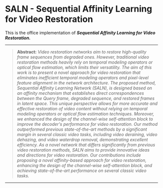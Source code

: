# SALN - Sequential Affinity Learning for Video Restoration
This is the office implementation of ***Sequential Affinity Learning for Video Restoration.***

<hr />

> **Abstract:** *Video restoration networks aim to restore high-quality frame sequences from degraded ones. However, traditional video restoration methods heavily rely on temporal modeling operators or optical flow estimation, which limits their versatility.
The aim of this work is to present a novel approach for video restoration that eliminates inefficient temporal modeling operators and pixel-level feature alignment in the network architecture. The proposed method, Sequential Affinity Learning Network (SALN), is designed based on an affinity mechanism that establishes direct correspondences between the Query frame, degraded sequence, and restored frames in latent space. This unique perspective allows for more accurate and effective restoration of video content without relying on temporal modeling operators or optical flow estimation techniques. Moreover, we enhanced the design of the channel-wise self-attention block to improve the decoder's performance for video restoration. Our method outperformed previous state-of-the-art methods by a significant margin in several classic video tasks, including video deraining, video dehazing, and video waterdrop removal, demonstrating excellent efficiency. As a novel network that differs significantly from previous video restoration methods, SALN aims to provide innovative ideas and directions for video restoration. Our contributions include proposing a novel affinity-based approach for video restoration, enhancing the design of the channel-wise self-attention block, and achieving state-of-the-art performance on several classic video tasks.* 
<hr />




